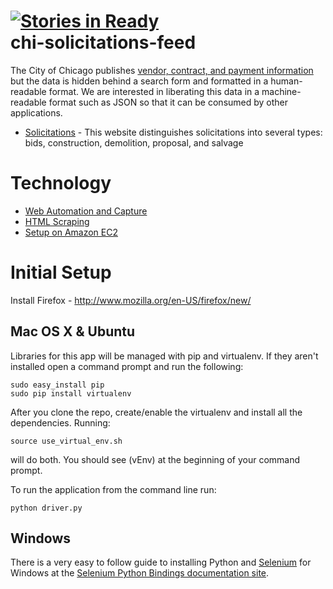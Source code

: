 [![Stories in Ready](https://badge.waffle.io/bnjy-opengov/chi-solicitations-feed.png?label=ready)](https://waffle.io/bnjy-opengov/chi-solicitations-feed)  
chi-solicitations-feed
======================

The City of Chicago publishes [vendor, contract, and payment information](https://webapps1.cityofchicago.org/VCSearchWeb/org/cityofchicago/vcsearch/controller/agencySelection/begin.do?agencyId=city) but the data is hidden behind a search form and formatted in a human-readable format. We are interested in liberating this data in a machine-readable format such as JSON so that it can be consumed by other applications.

* [Solicitations](https://webapps1.cityofchicago.org/VCSearchWeb/org/cityofchicago/vcsearch/controller/solicitations/begin.do?agencyId=city) - This website distinguishes solicitations into several types: bids, construction, demolition, proposal, and salvage

Technology
==========

* [Web Automation and Capture](https://github.com/bnjy-opengov/chi-solicitations-feed/wiki/Web-Automation-and-Capture)
* [HTML Scraping](https://github.com/bnjy-opengov/chi-solicitations-feed/wiki/HTML-Scraping)
* [Setup on Amazon EC2](https://github.com/bnjy-opengov/chi-solicitations-feed/wiki/Setup-on-Amazon-EC2)

Initial Setup
=============

Install Firefox - http://www.mozilla.org/en-US/firefox/new/

Mac OS X & Ubuntu
-----------------
Libraries for this app will be managed with pip and virtualenv.  If they aren't installed open a command prompt and run the following:

```
sudo easy_install pip
sudo pip install virtualenv
```

After you clone the repo, create/enable the virtualenv and install all the dependencies.  Running:

```
source use_virtual_env.sh
```

will do both.  You should see (vEnv) at the beginning of your command prompt.

To run the application from the command line run:

```
python driver.py
```


Windows
--------
There is a very easy to follow guide to installing Python and [Selenium](http://docs.seleniumhq.org/) for Windows at the [Selenium Python Bindings documentation site](http://selenium-python.readthedocs.org/en/latest/installation.html#detailed-instructions-for-windows-users).






